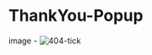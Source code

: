# ThankYou-Popup
image - ![404-tick](https://github.com/akhi7084/ThankYou-Popup/assets/132337512/714dd6ea-0db1-48ea-bdc2-1ee4e5380f60)

